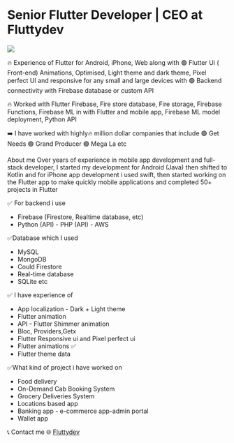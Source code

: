 # Senior Flutter Developer | CEO at Fluttydev
<img src="https://media-exp1.licdn.com/dms/image/C4D1BAQGTf3AWSm9GEQ/company-background_10000/0/1643698747363?e=1643788800&v=beta&t=hRsBu8DdT_Z2yeogwV_nZnDtwJCN5yytXyXn07qk57A"></img>

🔥 Experience of Flutter for Android, iPhone, Web along with 🟢 Flutter Ui ( Front-end) Animations, Optimised, Light theme and dark theme, Pixel perfect UI and responsive for any small and large devices with 🟢 Backend connectivity with Firebase database or custom API

 🔥 Worked with Flutter Firebase, Fire store database, Fire storage, Firebase Functions, Firebase ML in with Flutter and mobile app, Firebase ML model deployment, Python API 

 ➡️ I have worked with highly🔥 million dollar companies that include
  🟢 Get Needs 🟢 Grand Producer 🟢 Mega La etc  

About me 
Over years of experience in mobile app development and full-stack developer, I started my development for Android (Java) then shifted to Kotlin and for iPhone app development i used swift, then started working on the Flutter app to make quickly mobile applications and completed 50+ projects in Flutter 

 ✅ For backend i use 
- Firebase (Firestore, Realtime database, etc) 
- Python (API) - PHP (API) - AWS  

✅Database which I used
 - MySQL 
- MongoDB
 - Could Firestore 
- Real-time database 
- SQLite etc  

✅ I have experience of 
 - App localization - Dark + Light theme 
- Flutter animation 
- API - Flutter Shimmer animation 
 - Bloc, Providers,Getx 
- Flutter Responsive ui and Pixel perfect ui
- Flutter animations ✅
 - Flutter theme data 


 ✅What kind of project i have worked on 
- Food delivery  
- On-Demand Cab Booking System  
- Grocery Deliveries System  
- Locations based app 
- Banking app - e-commerce app-admin portal 
- Wallet app


📞 Contact me 
:globe_with_meridians: [Fluttydev](http://fluttydev.com)




